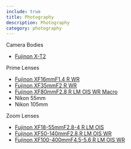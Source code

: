```yaml
---
include: true
title: Photography
description: Photography
category: photography
---
```


Camera Bodies
- [Fujinon X-T2](https://www.fujifilmusa.com/products/digital_cameras/x/fujifilm_x_t2/)

Prime Lenses
- [Fujinon XF16mmF1.4 R WR](https://www.fujifilmusa.com/products/digital_cameras/x/fujinon_lens_xf16mmf14_r_wr/)
- [Fujinon XF35mmF2 R WR](https://www.fujifilmusa.com/products/digital_cameras/x/fujinon_lens_xf35mmf2_r_wr/)
- [Fujinon XF80mmF2.8 R LM OIS WR Macro](https://www.fujifilmusa.com/products/digital_cameras/x/fujinon_lens_xf80mmf28_r_lm_ois_wr_macro/)
- Nikon 55mm
- Nikon 105mm

Zoom Lenses
- [Fujinon XF18-55mmF2.8-4 R LM OIS](https://www.fujifilmusa.com/products/digital_cameras/x/fujinon_lens_xf18_55mmf28_4_r_lm_ois/)
- [Fujinon XF50-140mmF2.8 R LM OIS WR](https://www.fujifilmusa.com/products/digital_cameras/x/fujinon_lens_xf50_140mmf28_r_lm_ois_wr/)
- [Fujinon XF100-400mmF4.5-5.6 R LM OIS WR](https://www.fujifilmusa.com/products/digital_cameras/x/fujinon_lens_xf100_400mmf45_56_r_lm_ois_wr/)
